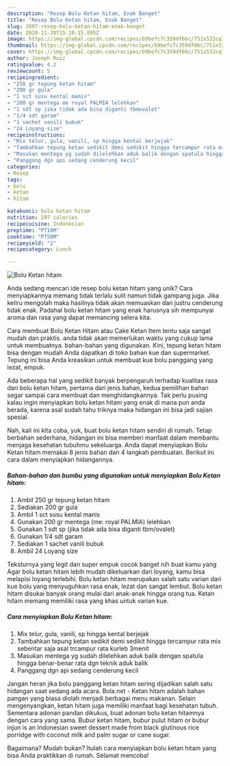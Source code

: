 ```yaml
---
description: "Resep Bolu Ketan hitam, Enak Banget"
title: "Resep Bolu Ketan hitam, Enak Banget"
slug: 2097-resep-bolu-ketan-hitam-enak-banget
date: 2020-11-20T15:10:15.895Z
image: https://img-global.cpcdn.com/recipes/b9befc7c359df66c/751x532cq70/bolu-ketan-hitam-foto-resep-utama.jpg
thumbnail: https://img-global.cpcdn.com/recipes/b9befc7c359df66c/751x532cq70/bolu-ketan-hitam-foto-resep-utama.jpg
cover: https://img-global.cpcdn.com/recipes/b9befc7c359df66c/751x532cq70/bolu-ketan-hitam-foto-resep-utama.jpg
author: Joseph Ruiz
ratingvalue: 4.2
reviewcount: 5
recipeingredient:
- "250 gr tepung ketan hitam"
- "200 gr gula"
- "1 sct susu kental manis"
- "200 gr mentega me royal PALMIA lelehkan"
- "1 sdt sp jika tidak ada bisa diganti tbmovalet"
- "1/4 sdt garam"
- "1 sachet vanili bubuk"
- "24 Loyang size"
recipeinstructions:
- "Mix telur, gula, vanili, sp hingga kental berjejak"
- "Tambahkan tepung ketan sedikit demi sedikit hingga tercampur rata mix sebentar saja asal trcampur rata kurleb 3menit"
- "Masukan mentega yg sudah dilelehkan aduk balik dengan spatula hingga benar-benar rata dgn teknik aduk balik"
- "Panggang dgn api sedang cenderung kecil"
categories:
- Resep
tags:
- bolu
- ketan
- hitam

katakunci: bolu ketan hitam 
nutrition: 297 calories
recipecuisine: Indonesian
preptime: "PT10M"
cooktime: "PT58M"
recipeyield: "2"
recipecategory: Lunch

---
```



![Bolu Ketan hitam](https://img-global.cpcdn.com/recipes/b9befc7c359df66c/751x532cq70/bolu-ketan-hitam-foto-resep-utama.jpg)

Anda sedang mencari ide resep bolu ketan hitam yang unik? Cara menyiapkannya memang tidak terlalu sulit namun tidak gampang juga. Jika keliru mengolah maka hasilnya tidak akan memuaskan dan justru cenderung tidak enak. Padahal bolu ketan hitam yang enak harusnya sih mempunyai aroma dan rasa yang dapat memancing selera kita.

Cara membuat Bolu Ketan Hitam atau Cake Ketan Item tentu saja sangat mudah dan praktis. anda tidak akan memerlukan waktu yang cukup lama untuk membuatnya. bahan-bahan yang digunakan. Kini, tepung ketan hitam bisa dengan mudah Anda dapatkan di toko bahan kue dan supermarket. Tepung ini bisa Anda kreasikan untuk membuat kue bolu panggang yang lezat, empuk.

Ada beberapa hal yang sedikit banyak berpengaruh terhadap kualitas rasa dari bolu ketan hitam, pertama dari jenis bahan, kedua pemilihan bahan segar sampai cara membuat dan menghidangkannya. Tak perlu pusing kalau ingin menyiapkan bolu ketan hitam yang enak di mana pun anda berada, karena asal sudah tahu triknya maka hidangan ini bisa jadi sajian spesial.


Nah, kali ini kita coba, yuk, buat bolu ketan hitam sendiri di rumah. Tetap berbahan sederhana, hidangan ini bisa memberi manfaat dalam membantu menjaga kesehatan tubuhmu sekeluarga. Anda dapat menyiapkan Bolu Ketan hitam memakai 8 jenis bahan dan 4 langkah pembuatan. Berikut ini cara dalam menyiapkan hidangannya.

<!--inarticleads1-->

##### Bahan-bahan dan bumbu yang digunakan untuk menyiapkan Bolu Ketan hitam:

1. Ambil 250 gr tepung ketan hitam
1. Sediakan 200 gr gula
1. Ambil 1 sct susu kental manis
1. Gunakan 200 gr mentega (me: royal PALMIA) lelehkan
1. Gunakan 1 sdt sp (jika tidak ada bisa diganti tbm/ovalet)
1. Gunakan 1/4 sdt garam
1. Sediakan 1 sachet vanili bubuk
1. Ambil 24 Loyang size


Teksturnya yang legit dan super empuk cocok banget nih buat kamu yang Agar bolu ketan hitam lebih mudah dikeluarkan dari loyang, kamu bisa melapisi loyang terlebihi. Bolu ketan hitam merupakan salah satu varian dari kue bolu yang menyuguhkan rasa enak, lezat dan sangat lembut. Bolu ketan hitam disukai banyak orang mulai dari anak-anak hingga orang tua. Ketan hitam memang memiliki rasa yang khas untuk varian kue. 

<!--inarticleads2-->

##### Cara menyiapkan Bolu Ketan hitam:

1. Mix telur, gula, vanili, sp hingga kental berjejak
1. Tambahkan tepung ketan sedikit demi sedikit hingga tercampur rata mix sebentar saja asal trcampur rata kurleb 3menit
1. Masukan mentega yg sudah dilelehkan aduk balik dengan spatula hingga benar-benar rata dgn teknik aduk balik
1. Panggang dgn api sedang cenderung kecil


Jangan heran jika bolu panggang ketan hitam sering dijadikan salah satu hidangan saat sedang ada acara. Bola.net - Ketan hitam adalah bahan pangan yang biasa diolah menjadi berbagai menu makanan. Selain mengenyangkan, ketan hitam juga memiliki manfaat bagi kesehatan tubuh. Sementara adonan pandan dikukus, buat adonan bolu ketan hitamnya dengan cara yang sama. Bubur ketan hitam, bubur pulut hitam or bubur injun is an Indonesian sweet dessert made from black glutinous rice porridge with coconut milk and palm sugar or cane sugar. 

Bagaimana? Mudah bukan? Itulah cara menyiapkan bolu ketan hitam yang bisa Anda praktikkan di rumah. Selamat mencoba!
